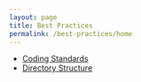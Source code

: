 ```yaml
---
layout: page
title: Best Practices
permalink: /best-practices/home
---
```


- [Coding Standards](/best-practices/coding-standards)
- [Directory Structure](/best-practices/directory-structure)